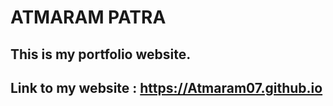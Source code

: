 # ATMARAM PATRA

## This is my portfolio website.
## 
## Link to my website : https://Atmaram07.github.io
